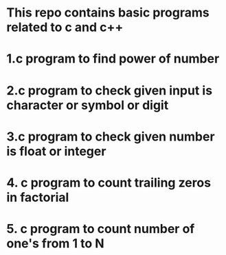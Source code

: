 # This repo contains basic programs related to c and c++
# 1.c program to find power of number
# 2.c program to check given input is character or symbol or digit
# 3.c program to check given number is float or integer
# 4. c program to count trailing zeros in factorial
# 5. c program to count number of one's from 1 to N
